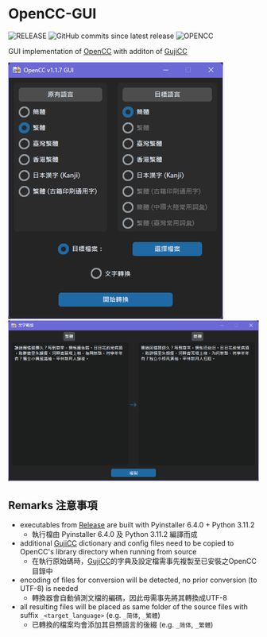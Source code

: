 # OpenCC-GUI

![RELEASE](https://img.shields.io/github/v/release/ilvon/OpenCC-GUI)
![GitHub commits since latest release](https://img.shields.io/github/commits-since/ilvon/OpenCC-GUI/latest)
![OPENCC](https://img.shields.io/badge/OpenCC-1.1.7-green)

GUI implementation of [OpenCC](https://github.com/BYVoid/OpenCC) with additon of [GujiCC](https://github.com/forFudan/GujiCC)

![gui](assets/OpenCC-GUI.png)
![converionWindow](assets/OpenCC-GUI_str-convert.png)

## Remarks 注意事項

- executables from [Release](https://github.com/ilvon/OpenCC-GUI/releases) are built with Pyinstaller 6.4.0 + Python 3.11.2
  - 執行檔由 Pyinstaller 6.4.0 及 Python 3.11.2 編譯而成
- additional [GujiCC](https://github.com/forFudan/GujiCC) dictionary and config files need to be copied to OpenCC's library directory when running from source
  - 在執行原始碼時，[GujiCC](https://github.com/forFudan/GujiCC)的字典及設定檔需事先複製至已安裝之OpenCC目錄中
- encoding of files for conversion will be detected, no prior conversion (to UTF-8) is needed  
  - 轉換器會自動偵測文檔的編碼，因此毋需事先將其轉換成UTF-8
- all resulting files will be placed as same folder of the source files with suffix `_<target_language>` (e.g. `_简体`, `_繁體`)
  - 已轉換的檔案均會添加其目槱語言的後綴 (e.g. `_简体`, `_繁體`)
